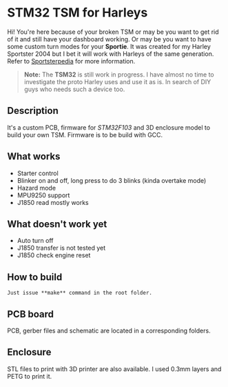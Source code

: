 # STM32 TSM for Harleys

Hi! You're here because of your broken TSM or may be you want to get rid of it and still have your dashboard working. Or may be you want to have some custom turn modes for your **Sportie**.
It was created for my Harley Sportster 2004 but I bet it will work with Harleys of the same generation. Refer to  [Sportsterpedia](http://sportsterpedia.com/doku.php) for more information.

> **Note:** The **TSM32** is still work in progress. I have almost no time to investigate the proto Harley uses and use it as is. In search of DIY guys who needs such a device too.


## Description

It's a custom PCB, firmware for *STM32F103* and 3D enclosure model to build your own TSM. Firmware is to be build with GCC.


##  What works

* Starter control
* Blinker on and off, long press to do 3 blinks (kinda overtake mode)
* Hazard mode
* MPU9250 support
* J1850 read mostly works


## What doesn't work yet

* Auto turn off
* J1850 transfer is not tested yet
* J1850 check engine reset

## How to build

    Just issue **make** command in the root folder.

## PCB board

PCB, gerber files and schematic are located in a corresponding folders.

## Enclosure

STL files to print with 3D printer are also available. I used 0.3mm layers and PETG to print it. 

